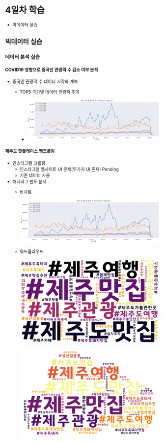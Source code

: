 # 4일차 학습
- 빅데이터 실습

## 빅데이터 실습

### 데이터 분석 실습

#### COVID19 영향으로 중국인 관광객 수 감소 여부 분석
- 중국인 관광객 수 데이터 시각화 계속
    - TOP5 국가별 데이터 관광객 추이

        - ![TOP5 국가별 관광객 추이](https://github.com/hyanyul/python-analysis-2024/blob/main/images/pa06.png?raw=true)


#### 제주도 핫플레이스 웹크롤링
- 인스타그램 크롤링
    - 인스타그램 웹사이트 UI 문제(두가지 UI 존재) Pending
    - 기존 데이터 사용
- 해시태그 빈도 분석
    - 바차트

        ![바차트](https://github.com/hyanyul/python-analysis-2024/blob/main/images/pa06.png?raw=true)

    
    - 워드클라우드

        ![워드클라우드1](https://github.com/hyanyul/python-analysis-2024/blob/main/images/pa08.png?raw=true)

        ![워드클라우드2](https://github.com/hyanyul/python-analysis-2024/blob/main/images/pa09.png?raw=true)
    
